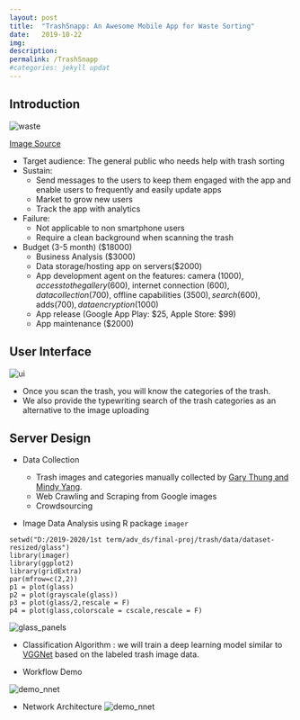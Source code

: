 ```yaml
---
layout: post
title:  "TrashSnapp: An Awesome Mobile App for Waste Sorting"
date:   2019-10-22
img:
description:
permalink: /TrashSnapp
#categories: jekyll updat
---
```

## Introduction
![waste](https://advds71x.github.io/DataSprint/img/waste-sorting.jpg)

[Image Source](https://www.vectorstock.com/royalty-free-vector/waste-sorting-recycling-flat-banners-set-vector-9586056)

* Target audience:
The general public who needs help with trash sorting
* Sustain:
  - Send messages to the users to keep them engaged with the app and enable users to frequently and easily update apps
  - Market to grow new users
  - Track the app with analytics
* Failure:
  - Not applicable to non smartphone users
  - Require a clean background when scanning the trash
* Budget (3-5 month) ($18000)
  - Business Analysis ($3000)
  - Data storage/hosting app on servers($2000)
  - App development agent on the features: camera ($1000), access to the gallery($600), internet connection ($600), data collection ($700), offline capabilities ($3500), search ($600), adds($700), data encryption ($1000)
  - App release (Google App Play: $25, Apple Store: $99)
  - App maintenance ($2000)



## User Interface
![ui](https://advds71x.github.io/DataSprint/img/TrashSnapp.png)

* Once you scan the trash, you will know the categories of the trash.
* We also provide the typewriting search of the trash categories as an alternative to the image uploading


## Server Design
* Data Collection
  - Trash images and categories manually collected by [Gary Thung and Mindy Yang](https://github.com/garythung/trashnet).
  - Web Crawling and Scraping from Google images
  - Crowdsourcing


* Image Data Analysis using R package `imager`
```
setwd("D:/2019-2020/1st term/adv_ds/final-proj/trash/data/dataset-resized/glass")
library(imager)
library(ggplot2)
library(gridExtra)
par(mfrow=c(2,2))
p1 = plot(glass)
p2 = plot(grayscale(glass))
p3 = plot(glass/2,rescale = F)
p4 = plot(glass,colorscale = cscale,rescale = F)
```
![glass_panels](https://advds71x.github.io/DataSprint/img/glass_panels.jpg)


* Classification Algorithm : we will train a deep learning model similar to [VGGNet](https://arxiv.org/pdf/1409.1556.pdf)
 based on the labeled trash image data.

 - Workflow Demo

![demo_nnet](https://advds71x.github.io/DataSprint/img/demo_nnet.png)

- Network Architecture
![demo_nnet](https://advds71x.github.io/DataSprint/img/arch.PNG)

